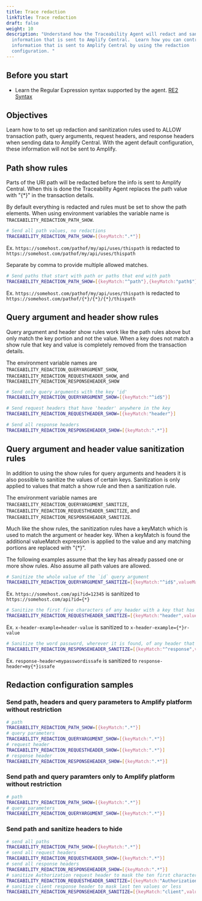 ```yaml
---
title: Trace redaction
linkTitle: Trace redaction
draft: false
weight: 10
description: "Understand how the Traceability Agent will redact and sanitize
  information that is sent to Amplify Central.  Learn how you can control the
  information that is sent to Amplify Central by using the redaction
  configuration. "
---
```

## Before you start

* Learn the Regular Expression syntax supported by the agent. [RE2 Syntax](https://github.com/google/re2/wiki/Syntax)

## Objectives

Learn how to to set up redaction and sanitization rules used to ALLOW transaction path, query arguments, request headers, and response headers when sending data to Amplify Central. With the agent default configuration, these information will not be sent to Amplify.

## Path show rules

Parts of the URI path will be redacted before the info is sent to Amplify Central. When this is done the Traceability Agent replaces the path value with "{*}" in the transaction details.

By default everything is redacted and rules must be set to show the path elements. When using environment variables the variable name is `TRACEABILITY_REDACTION_PATH_SHOW`.

```bash
# Send all path values, no redactions
TRACEABILITY_REDACTION_PATH_SHOW=[{keyMatch:".*"}]
```

Ex. `https://somehost.com/pathof/my/api/uses/thispath` is redacted to `https://somehost.com/pathof/my/api/uses/thispath`

Separate by comma to provide multiple allowed matches.

```bash
# Send paths that start with path or paths that end with path
TRACEABILITY_REDACTION_PATH_SHOW=[{keyMatch:"^path"},{keyMatch:"path$"}]
```

Ex. `https://somehost.com/pathof/my/api/uses/thispath` is redacted to `https://somehost.com/pathof/{*}/{*}/{*}/thispath`

## Query argument and header show rules

Query argument and header show rules work like the path rules above but only match the key portion and not the value. When a key does not match a show rule that key and value is completely removed from the transaction details.

The environment variable names are `TRACEABILITY_REDACTION_QUERYARGUMENT_SHOW`, `TRACEABILITY_REDACTION_REQUESTHEADER_SHOW`, and `TRACEABILITY_REDACTION_RESPONSEHEADER_SHOW`

```bash
# Send only query arguments with the key 'id'
TRACEABILITY_REDACTION_QUERYARGUMENT_SHOW=[{keyMatch:"^id$"}]

# Send request headers that have 'header' anywhere in the key
TRACEABILITY_REDACTION_REQUESTHEADER_SHOW=[{keyMatch:"header"}]

# Send all response headers
TRACEABILITY_REDACTION_RESPONSEHEADER_SHOW=[{keyMatch:".*"}]
```

## Query argument and header value sanitization rules

In addition to using the show rules for query arguments and headers it is also possible to sanitize the values of certain keys.  Sanitization is only applied to values that match a show rule and then a sanitization rule.

The environment variable names are `TRACEABILITY_REDACTION_QUERYARGUMENT_SANITIZE`, `TRACEABILITY_REDACTION_REQUESTHEADER_SANITIZE`, and `TRACEABILITY_REDACTION_RESPONSEHEADER_SANITIZE`.

Much like the show rules, the sanitization rules have a keyMatch which is used to match the argument or header key.  When a keyMatch is found the additional valueMatch expression is applied to the value and any matching portions are replaced with "{*}".

The following examples assume that the key has already passed one or more show rules. Also assume all path values are allowed.

```bash
# Sanitize the whole value of the `id` query argument
TRACEABILITY_REDACTION_QUERYARGUMENT_SANITIZE=[{keyMatch:"^id$",valueMatch:".*"}]
```

Ex. `https://somehost.com/api?id=12345` is sanitized to `https://somehost.com/api?id={*}`

```bash
# Sanitize the first five characters of any header with a key that has 'header' in it
TRACEABILITY_REDACTION_REQUESTHEADER_SANITIZE=[{keyMatch:"header",valueMatch:"^.*{0,5}"}]
```

Ex. `x-header-example=header-value` is sanitized to `x-header-example={*}r-value`

```bash
# Sanitize the word password, wherever it is found, of any header that starts with 'response'
TRACEABILITY_REDACTION_RESPONSEHEADER_SANITIZE=[{keyMatch:"^response",valueMatch:"password"}]
```

Ex. `response-header=mypasswordissafe` is sanitized to `response-header=my{*}issafe`

## Redaction configuration samples

### Send path, headers and query parameters to Amplify platform without restriction

```bash
# path
TRACEABILITY_REDACTION_PATH_SHOW=[{keyMatch:".*"}]
# query parameters
TRACEABILITY_REDACTION_QUERYARGUMENT_SHOW=[{keyMatch:".*"}]
# request header
TRACEABILITY_REDACTION_REQUESTHEADER_SHOW=[{keyMatch:".*"}]
# response header
TRACEABILITY_REDACTION_RESPONSEHEADER_SHOW=[{keyMatch:".*"}]
```

### Send path and query paramters only to Amplify platform without restriction

```bash
# path
TRACEABILITY_REDACTION_PATH_SHOW=[{keyMatch:".*"}]
# query parameters
TRACEABILITY_REDACTION_QUERYARGUMENT_SHOW=[{keyMatch:".*"}]
```

### Send path and sanitize headers to hide

```bash
# send all paths
TRACEABILITY_REDACTION_PATH_SHOW=[{keyMatch:".*"}]
# send all request headers
TRACEABILITY_REDACTION_REQUESTHEADER_SHOW=[{keyMatch:".*"}]
# send all response headers
TRACEABILITY_REDACTION_RESPONSEHEADER_SHOW=[{keyMatch:".*"}]
# sanitize Authorization request header to mask the ten first characters or less
TRACEABILITY_REDACTION_REQUESTHEADER_SANITIZE=[{keyMatch:"Authorization",valueMatch:"^.*{0,10}"}]
# sanitize client response header to mask last ten values or less
TRACEABILITY_REDACTION_RESPONSEHEADER_SANITIZE=[{keyMatch:"client",valueMatch:".{0,10}$"}]
```

